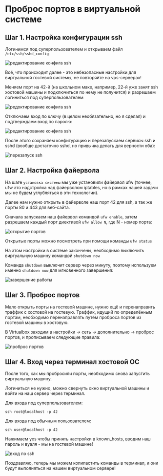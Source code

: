 # Проброс портов в виртуальной системе

## Шаг 1. Настройка конфигурации ssh

Логинимся под суперпользователем и открываем файл ```/etc/ssh/sshd_config```

![редактирование конфига ssh](media/ports_forwarding/step_0.png)

Всё, что происходит далее - это небезопасные настройки для виртуальной гостевой системы, не повторяйте на vps-серверах!

Меняем порт на 42-й (на школьном маке, например, 22-й уже занят ssh хостовой машины и подключиться по нему не получится) и разрешаем логиниться под суперпользователем 

![редоктирование конфига ssh](media/ports_forwarding/step_1.png)

Отключаем вход по ключу (в целом необязательно, но я сделал) и подтверждаем вход по паролю:

![редактирование конфига ssh](media/ports_forwarding/step_2.png)

После этого сохраняем конфигурацию и перезапускаем сервисы ssh и sshd (вообще достаточно sshd, но привычка делать для верности оба):

![перезапуск ssh](media/ports_forwarding/step_3.png)

## Шаг 2. Настройка файервола

На шаге ```установка системы``` мы уже установили файервол ufw (точнее, ufw это надстройка над файерволом iptables, но в рамках нашей задачи мы не будем углубляться в эти технологии).

Далее нам нужно открыть в файерволе наш порт 42 для ssh, а так же порты 80 и 443 для веб-сайта.

Сначала запускаем наш файервол командой ```ufw enable```, затем разрешаем каждый порт диективой ```ufw allow N```, где N - номер порта:

![открытие портов](media/ports_forwarding/step_4.png)

Открытые порты можно посмотреть при помощи команды ```ufw status```

На этом настройки в системе закончены, необходимо выключить виртуальную машину командой ```shutdown now```

Команда ```shutdown``` выключит сервер через минуту, поэтому используем именно ```shutdown now``` для мгновенного завершения:

![завершение работы](media/ports_forwarding/step_5.png)

## Шаг 3. Проброс портов

Мало открыть порты на гостевой машине, нужно ещё и перенаправить траффик с хостовой на гостевую. Траффик, идущий по определённым портам, необходимо перенаправлять путём проброса портов из гостевой машины в хостовую.

В Virtualbox заходим в настройки -> сеть -> дополнительно -> проброс портов, и прописываем следующие правила:

![проброс портов](media/ports_forwarding/step_6.png)

## Шаг 4. Вход через терминал хостовой ОС

После того, как мы пробросили порты, необходимо снова запустить виртуальную машину.

Логиниться не нужно, можно свернуть окно виртуальной машины и войти на наш сервер через терминал.

Для входа под суперпользователем:

```ssh root@localhost -p 42```

Для входа под обычным пользователем:

```ssh user@localhost -p 42```

Нажимаем yes чтобы принять настройки в known_hosts, вводим наш пароль и вуаля - мы на гостевой машине!

![вход по ssh](media/ports_forwarding/step_7.png)

Поздравляю, теперь мы можем копипастить команды в терминал, и они будут выполняться на нашем виртуальном сервере!